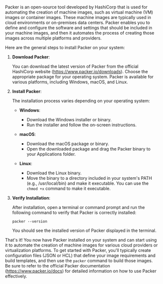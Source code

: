 Packer is an open-source tool developed by HashiCorp that is used for automating the creation of machine images, such as virtual machine (VM) images or container images. These machine images are typically used in cloud environments or on-premises data centers. Packer enables you to define and configure the software and settings that should be included in your machine images, and then it automates the process of creating those images across multiple platforms and providers.

Here are the general steps to install Packer on your system:

1. **Download Packer**:

   You can download the latest version of Packer from the official HashiCorp website (https://www.packer.io/downloads). Choose the appropriate package for your operating system. Packer is available for various platforms, including Windows, macOS, and Linux.

2. **Install Packer**:

   The installation process varies depending on your operating system:

   - **Windows**:
     - Download the Windows installer or binary.
     - Run the installer and follow the on-screen instructions.
   
   - **macOS**:
     - Download the macOS package or binary.
     - Open the downloaded package and drag the Packer binary to your Applications folder.

   - **Linux**:
     - Download the Linux binary.
     - Move the binary to a directory included in your system's PATH (e.g., /usr/local/bin) and make it executable. You can use the `chmod +x` command to make it executable.

3. **Verify Installation**:

   After installation, open a terminal or command prompt and run the following command to verify that Packer is correctly installed:

   ```
   packer --version
   ```

   You should see the installed version of Packer displayed in the terminal.

That's it! You now have Packer installed on your system and can start using it to automate the creation of machine images for various cloud providers or virtualization platforms. To get started with Packer, you'll typically create configuration files (JSON or HCL) that define your image requirements and build templates, and then use the `packer` command to build those images. Be sure to refer to the official Packer documentation (https://www.packer.io/docs) for detailed information on how to use Packer effectively.